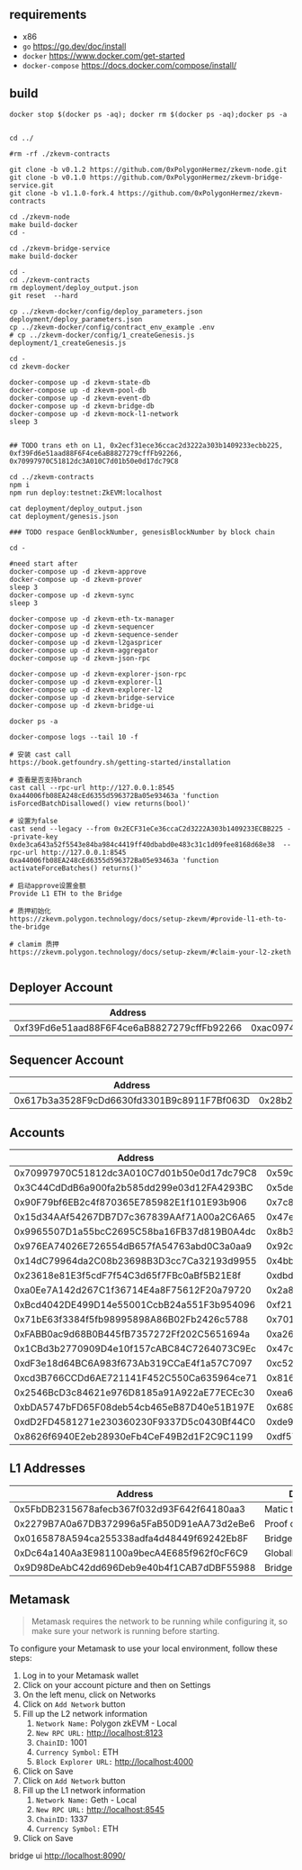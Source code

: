 
## requirements

* x86
* `go` <https://go.dev/doc/install>
* `docker` <https://www.docker.com/get-started>
* `docker-compose` <https://docs.docker.com/compose/install/>


## build

```
docker stop $(docker ps -aq); docker rm $(docker ps -aq);docker ps -a


cd ../

#rm -rf ./zkevm-contracts

git clone -b v0.1.2 https://github.com/0xPolygonHermez/zkevm-node.git
git clone -b v0.1.0 https://github.com/0xPolygonHermez/zkevm-bridge-service.git
git clone -b v1.1.0-fork.4 https://github.com/0xPolygonHermez/zkevm-contracts

cd ./zkevm-node
make build-docker
cd -

cd ./zkevm-bridge-service
make build-docker

cd -
cd ./zkevm-contracts
rm deployment/deploy_output.json 
git reset  --hard

cp ../zkevm-docker/config/deploy_parameters.json deployment/deploy_parameters.json
cp ../zkevm-docker/config/contract_env_example .env
# cp ../zkevm-docker/config/1_createGenesis.js deployment/1_createGenesis.js 

cd -
cd zkevm-docker  

docker-compose up -d zkevm-state-db
docker-compose up -d zkevm-pool-db
docker-compose up -d zkevm-event-db
docker-compose up -d zkevm-bridge-db
docker-compose up -d zkevm-mock-l1-network
sleep 3


## TODO trans eth on L1, 0x2ecf31ece36ccac2d3222a303b1409233ecbb225, 0xf39Fd6e51aad88F6F4ce6aB8827279cffFb92266, 0x70997970C51812dc3A010C7d01b50e0d17dc79C8

cd ../zkevm-contracts
npm i
npm run deploy:testnet:ZkEVM:localhost

cat deployment/deploy_output.json 
cat deployment/genesis.json

### TODO respace GenBlockNumber, genesisBlockNumber by block chain

cd -

#need start after 
docker-compose up -d zkevm-approve 
docker-compose up -d zkevm-prover
sleep 3
docker-compose up -d zkevm-sync
sleep 3

docker-compose up -d zkevm-eth-tx-manager
docker-compose up -d zkevm-sequencer
docker-compose up -d zkevm-sequence-sender
docker-compose up -d zkevm-l2gaspricer
docker-compose up -d zkevm-aggregator
docker-compose up -d zkevm-json-rpc

docker-compose up -d zkevm-explorer-json-rpc
docker-compose up -d zkevm-explorer-l1
docker-compose up -d zkevm-explorer-l2
docker-compose up -d zkevm-bridge-service
docker-compose up -d zkevm-bridge-ui

docker ps -a

docker-compose logs --tail 10 -f

# 安装 cast call
https://book.getfoundry.sh/getting-started/installation

# 查看是否支持branch
cast call --rpc-url http://127.0.0.1:8545 0xa44006fb08EA248cEd6355d596372Ba05e93463a 'function isForcedBatchDisallowed() view returns(bool)'

# 设置为false
cast send --legacy --from 0x2ECF31eCe36ccaC2d3222A303b1409233ECBB225 --private-key 0xde3ca643a52f5543e84ba984c4419ff40dbabd0e483c31c1d09fee8168d68e38  --rpc-url http://127.0.0.1:8545 0xa44006fb08EA248cEd6355d596372Ba05e93463a 'function activateForceBatches() returns()'

# 启动approve设置金额
Provide L1 ETH to the Bridge

# 质押初始化
https://zkevm.polygon.technology/docs/setup-zkevm/#provide-l1-eth-to-the-bridge

# clamim 质押
https://zkevm.polygon.technology/docs/setup-zkevm/#claim-your-l2-zketh


```

## Deployer Account

| Address | Private Key |
|---|---|
| 0xf39Fd6e51aad88F6F4ce6aB8827279cffFb92266 | 0xac0974bec39a17e36ba4a6b4d238ff944bacb478cbed5efcae784d7bf4f2ff80 |

## Sequencer Account

| Address | Private Key |
|---|---|
| 0x617b3a3528F9cDd6630fd3301B9c8911F7Bf063D | 0x28b2b0318721be8c8339199172cd7cc8f5e273800a35616ec893083a4b32c02e |

## Accounts

| Address | Private Key |
|---|---|
| 0x70997970C51812dc3A010C7d01b50e0d17dc79C8 | 0x59c6995e998f97a5a0044966f0945389dc9e86dae88c7a8412f4603b6b78690d |
| 0x3C44CdDdB6a900fa2b585dd299e03d12FA4293BC | 0x5de4111afa1a4b94908f83103eb1f1706367c2e68ca870fc3fb9a804cdab365a |
| 0x90F79bf6EB2c4f870365E785982E1f101E93b906 | 0x7c852118294e51e653712a81e05800f419141751be58f605c371e15141b007a6 |
| 0x15d34AAf54267DB7D7c367839AAf71A00a2C6A65 | 0x47e179ec197488593b187f80a00eb0da91f1b9d0b13f8733639f19c30a34926a |
| 0x9965507D1a55bcC2695C58ba16FB37d819B0A4dc | 0x8b3a350cf5c34c9194ca85829a2df0ec3153be0318b5e2d3348e872092edffba |
| 0x976EA74026E726554dB657fA54763abd0C3a0aa9 | 0x92db14e403b83dfe3df233f83dfa3a0d7096f21ca9b0d6d6b8d88b2b4ec1564e |
| 0x14dC79964da2C08b23698B3D3cc7Ca32193d9955 | 0x4bbbf85ce3377467afe5d46f804f221813b2bb87f24d81f60f1fcdbf7cbf4356 |
| 0x23618e81E3f5cdF7f54C3d65f7FBc0aBf5B21E8f | 0xdbda1821b80551c9d65939329250298aa3472ba22feea921c0cf5d620ea67b97 |
| 0xa0Ee7A142d267C1f36714E4a8F75612F20a79720 | 0x2a871d0798f97d79848a013d4936a73bf4cc922c825d33c1cf7073dff6d409c6 |
| 0xBcd4042DE499D14e55001CcbB24a551F3b954096 | 0xf214f2b2cd398c806f84e317254e0f0b801d0643303237d97a22a48e01628897 |
| 0x71bE63f3384f5fb98995898A86B02Fb2426c5788 | 0x701b615bbdfb9de65240bc28bd21bbc0d996645a3dd57e7b12bc2bdf6f192c82 |
| 0xFABB0ac9d68B0B445fB7357272Ff202C5651694a | 0xa267530f49f8280200edf313ee7af6b827f2a8bce2897751d06a843f644967b1 |
| 0x1CBd3b2770909D4e10f157cABC84C7264073C9Ec | 0x47c99abed3324a2707c28affff1267e45918ec8c3f20b8aa892e8b065d2942dd |
| 0xdF3e18d64BC6A983f673Ab319CCaE4f1a57C7097 | 0xc526ee95bf44d8fc405a158bb884d9d1238d99f0612e9f33d006bb0789009aaa |
| 0xcd3B766CCDd6AE721141F452C550Ca635964ce71 | 0x8166f546bab6da521a8369cab06c5d2b9e46670292d85c875ee9ec20e84ffb61 |
| 0x2546BcD3c84621e976D8185a91A922aE77ECEc30 | 0xea6c44ac03bff858b476bba40716402b03e41b8e97e276d1baec7c37d42484a0 |
| 0xbDA5747bFD65F08deb54cb465eB87D40e51B197E | 0x689af8efa8c651a91ad287602527f3af2fe9f6501a7ac4b061667b5a93e037fd |
| 0xdD2FD4581271e230360230F9337D5c0430Bf44C0 | 0xde9be858da4a475276426320d5e9262ecfc3ba460bfac56360bfa6c4c28b4ee0 |
| 0x8626f6940E2eb28930eFb4CeF49B2d1F2C9C1199 | 0xdf57089febbacf7ba0bc227dafbffa9fc08a93fdc68e1e42411a14efcf23656e |

## L1 Addresses

| Address | Description |
|---|---|
| 0x5FbDB2315678afecb367f032d93F642f64180aa3 | Matic token |
| 0x2279B7A0a67DB372996a5FaB50D91eAA73d2eBe6 | Proof of Efficiency |
| 0x0165878A594ca255338adfa4d48449f69242Eb8F | Bridge |
| 0xDc64a140Aa3E981100a9becA4E685f962f0cF6C9 | GlobalExitRootManager |
| 0x9D98DeAbC42dd696Deb9e40b4f1CAB7dDBF55988 | Bridge L2|

## Metamask

> Metamask requires the network to be running while configuring it, so make sure your network is running before starting.

To configure your Metamask to use your local environment, follow these steps:

1. Log in to your Metamask wallet
2. Click on your account picture and then on Settings
3. On the left menu, click on Networks
4. Click on `Add Network` button
5. Fill up the L2 network information
    1. `Network Name:` Polygon zkEVM - Local
    2. `New RPC URL:` <http://localhost:8123>
    3. `ChainID:` 1001
    4. `Currency Symbol:` ETH
    5. `Block Explorer URL:` <http://localhost:4000>
6. Click on Save
7. Click on `Add Network` button
8. Fill up the L1 network information
    1. `Network Name:` Geth - Local
    2. `New RPC URL:` <http://localhost:8545>
    3. `ChainID:` 1337
    4. `Currency Symbol:` ETH
9. Click on Save

bridge ui <http://localhost:8090/>  
